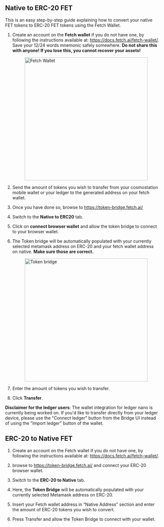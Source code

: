 ## Native to ERC-20 FET

This is an easy step-by-step guide explaining how to convert your native FET tokens to ERC-20 FET tokens using the Fetch Wallet.

1. Create an account on the **Fetch wallet** if you do not have one, by following the instructions available at: <https://docs.fetch.ai/fetch-wallet/>. Save your 12/24 words mnemonic safely somewhere.
    **Do not share this with anyone! If you lose this, you cannot recover your assets!**

      <img src="/images/native_and_erc20/keplr_wallet.png" alt="Fetch Wallet" class="center" style="display: block; margin-left: auto; margin-right: auto;width:400px;">

2. Send the amount of tokens you wish to transfer from your cosmostation mobile wallet or your ledger to the generated address on your fetch wallet.
3. Once you have done so, browse to <https://token-bridge.fetch.ai/>
4. Switch to the **Native to ERC20** tab.
5. Click on **connect browser wallet** and allow the token bridge to connect to your browser wallet.

6. The Token bridge will be automatically populated with your currently selected metamask address on ERC-20 and your fetch wallet address on native.
    **Make sure those are correct.**

      <img src="/images/native_and_erc20/token_bridge.png" alt="Token bridge" class="center" style="display: block; margin-left: auto; margin-right: auto;width:400px;">

7. Enter the amount of tokens you wish to transfer.
8. Click **Transfer**.

**Disclaimer for the ledger users**: The wallet integration for ledger nano is currently being worked on. If you'd like to transfer directly from your ledger device, please use the "Connect ledger" button from the Bridge UI instead of using the "Import ledger" button of the wallet.

## ERC-20 to Native FET

1. Create an account on the Fetch wallet if you do not have one, by following the instructions available at: <https://docs.fetch.ai/fetch-wallet/>.

2. browse to <https://token-bridge.fetch.ai/> and connect your ERC-20 browser wallet.

3. Switch to the **ERC-20 to Native** tab.

4. Here, the **Token Bridge** will be automatically populated with your currently selected Metamask address on ERC-20.

5. Insert your Fetch wallet address in “Native Address” section and enter the amount of ERC-20 tokens you wish to convert.

6. Press Transfer and allow the Token Bridge to connect with your wallet.
